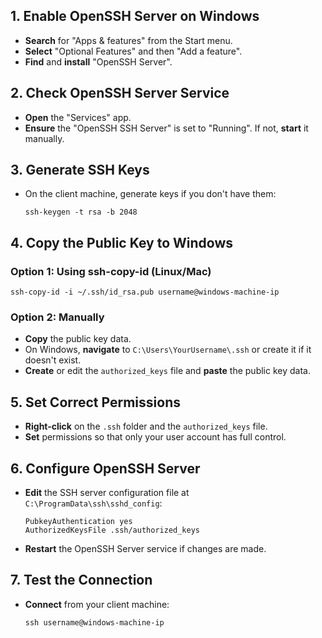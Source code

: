 ## 1. Enable OpenSSH Server on Windows
- **Search** for "Apps & features" from the Start menu.
- **Select** "Optional Features" and then "Add a feature".
- **Find** and **install** "OpenSSH Server".

## 2. Check OpenSSH Server Service
- **Open** the "Services" app.
- **Ensure** the "OpenSSH SSH Server" is set to "Running". If not, **start** it manually.

## 3. Generate SSH Keys
- On the client machine, generate keys if you don't have them:
  ```
  ssh-keygen -t rsa -b 2048
  ```

## 4. Copy the Public Key to Windows
### Option 1: Using ssh-copy-id (Linux/Mac)
  ```
  ssh-copy-id -i ~/.ssh/id_rsa.pub username@windows-machine-ip
  ```
### Option 2: Manually
- **Copy** the public key data.
- On Windows, **navigate** to `C:\Users\YourUsername\.ssh` or create it if it doesn't exist.
- **Create** or edit the `authorized_keys` file and **paste** the public key data.

## 5. Set Correct Permissions
- **Right-click** on the `.ssh` folder and the `authorized_keys` file.
- **Set** permissions so that only your user account has full control.

## 6. Configure OpenSSH Server
- **Edit** the SSH server configuration file at `C:\ProgramData\ssh\sshd_config`:
  ```
  PubkeyAuthentication yes
  AuthorizedKeysFile .ssh/authorized_keys
  ```
- **Restart** the OpenSSH Server service if changes are made.

## 7. Test the Connection
- **Connect** from your client machine:
  ```
  ssh username@windows-machine-ip
  ```